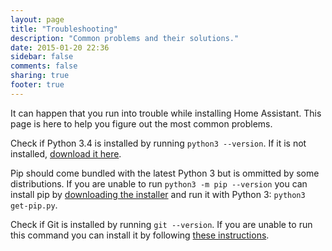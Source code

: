 ```yaml
---
layout: page
title: "Troubleshooting"
description: "Common problems and their solutions."
date: 2015-01-20 22:36
sidebar: false
comments: false
sharing: true
footer: true
---
```


It can happen that you run into trouble while installing Home Assistant. This page is here to help you figure out the most common problems.

Check if Python 3.4 is installed by running `python3 --version`. If it is not installed, [download it here](https://www.python.org/getit/).

Pip should come bundled with the latest Python 3 but is ommitted by some distributions. If you are unable to run `python3 -m pip --version` you can install pip by [downloading the installer](https://bootstrap.pypa.io/get-pip.py) and run it with Python 3: `python3 get-pip.py`.

Check if Git is installed by running `git --version`. If you are unable to run this command you can install it by following [these instructions](http://git-scm.com/downloads).
